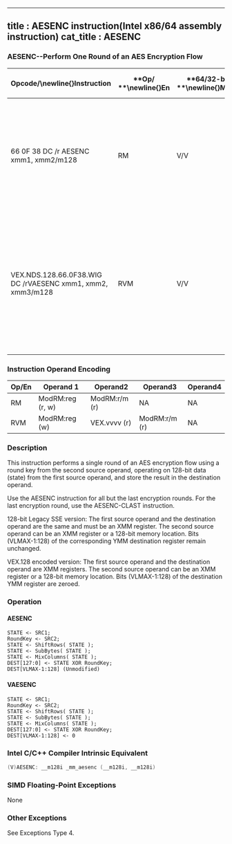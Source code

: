 ----------------------------
title : AESENC instruction(Intel x86/64 assembly instruction)
cat_title : AESENC
----------------------------
### AESENC--Perform One Round of an AES Encryption Flow


|**Opcode/**\newline{}**Instruction**|**Op/ **\newline{}**En**|**64/32-bit **\newline{}**Mode**|**CPUID **\newline{}**Feature **\newline{}**Flag**|**Description**|
|------------------------------------|------------------------|--------------------------------|--------------------------------------------------|---------------|
|66 0F 38 DC /r AESENC xmm1, xmm2/m128|RM|V/V|AES|Perform one round of an AES encryption flow, operating on a 128-bit data (state) from xmm1 with a 128-bit round key from xmm2/m128.|
|VEX.NDS.128.66.0F38.WIG DC /rVAESENC xmm1, xmm2, xmm3/m128|RVM|V/V|Both AES andAVX flags|Perform one round of an AES encryption flow, operating on a 128-bit data (state) from xmm2 with a 128-bit round key from the xmm3/m128; store the result in xmm1.|
### Instruction Operand Encoding


|Op/En|Operand 1|Operand2|Operand3|Operand4|
|-----|---------|--------|--------|--------|
|RM|ModRM:reg (r, w)|ModRM:r/m (r)|NA|NA|
|RVM|ModRM:reg (w)|VEX.vvvv (r)|ModRM:r/m (r)|NA|
### Description


This instruction performs a single round of an AES encryption flow using a round key from the second source operand, operating on 128-bit data (state) from the first source operand, and store the result in the destination operand. 

Use the AESENC instruction for all but the last encryption rounds. For the last encryption round, use the AESENC-CLAST instruction.

128-bit Legacy SSE version: The first source operand and the destination operand are the same and must be an XMM register. The second source operand can be an XMM register or a 128-bit memory location. Bits (VLMAX-1:128) of the corresponding YMM destination register remain unchanged.

VEX.128 encoded version: The first source operand and the destination operand are XMM registers. The second source operand can be an XMM register or a 128-bit memory location. Bits (VLMAX-1:128) of the destination YMM register are zeroed.


### Operation
#### AESENC 
```info-verb
STATE <- SRC1;
RoundKey <- SRC2;
STATE <- ShiftRows( STATE );
STATE <- SubBytes( STATE );
STATE <- MixColumns( STATE );
DEST[127:0] <- STATE XOR RoundKey;
DEST[VLMAX-1:128] (Unmodified)
```
#### VAESENC 
```info-verb
STATE  <- SRC1;
RoundKey <-  SRC2;
STATE  <- ShiftRows( STATE );
STATE  <- SubBytes( STATE );
STATE  <- MixColumns( STATE );
DEST[127:0] <-  STATE XOR RoundKey;
DEST[VLMAX-1:128]  <- 0
```

### Intel C/C++ Compiler Intrinsic Equivalent

```cpp
(V)AESENC: __m128i _mm_aesenc (__m128i, __m128i)
```
### SIMD Floating-Point Exceptions


None

### Other Exceptions


See Exceptions Type 4.

